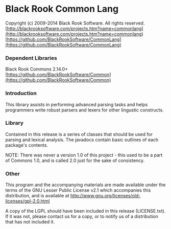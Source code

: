 # Black Rook Common Lang

Copyright (c) 2009-2014 Black Rook Software. All rights reserved.  
[http://blackrooksoftware.com/projects.htm?name=commonlang](http://blackrooksoftware.com/projects.htm?name=commonlang)  
[https://github.com/BlackRookSoftware/CommonLang](https://github.com/BlackRookSoftware/CommonLang)

### Dependent Libraries

Black Rook Commons 2.14.0+  
[https://github.com/BlackRookSoftware/Common](https://github.com/BlackRookSoftware/Common)

### Introduction

This library assists in performing advanced parsing tasks and helps programmers
write robust parsers and lexers for other lingustic constructs.

### Library

Contained in this release is a series of classes that should be used for
parsing and lexical analysis. The javadocs contain basic outlines of each
package's contents.

NOTE: There was never a version 1.0 of this project - this used to be a part of
Commons 1.0, and is called 2.0 just for the sake of consistency.

### Other

This program and the accompanying materials
are made available under the terms of the GNU Lesser Public License v2.1
which accompanies this distribution, and is available at
http://www.gnu.org/licenses/old-licenses/gpl-2.0.html

A copy of the LGPL should have been included in this release (LICENSE.txt).
If it was not, please contact us for a copy, or to notify us of a distribution
that has not included it. 
